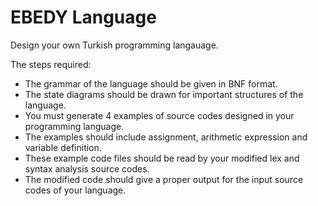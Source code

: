 # EBEDY Language

Design your own Turkish programming langauage.

The steps required:
* The grammar of the language should be given in BNF format.
* The state diagrams should be drawn for important structures of the language.
* You must generate 4 examples of source codes designed in your programming language.
* The examples should include assignment, arithmetic expression and variable definition.
* These example code files should be read by your modified lex and syntax analysis source codes.
* The modified code should give a proper output for the input source codes of your language.